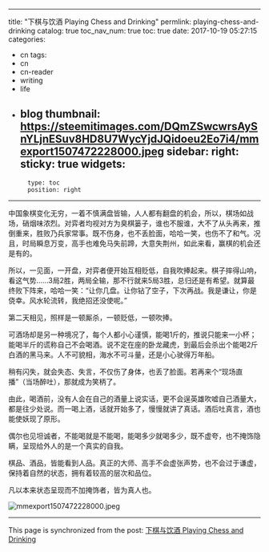 
---
title: "下棋与饮酒 Playing Chess and Drinking"
permlink: playing-chess-and-drinking
catalog: true
toc_nav_num: true
toc: true
date: 2017-10-19 05:27:15
categories:
- cn
tags:
- cn
- cn-reader
- writing
- life
- blog
thumbnail: https://steemitimages.com/DQmZSwcwrsAySnYLjnESuv8HD8U7WycYjdJQidoeu2Eo7i4/mmexport1507472228000.jpeg
sidebar:
    right:
        sticky: true
widgets:
    -
        type: toc
        position: right
---


中国象棋变化无穷，一着不慎满盘皆输，人人都有翻盘的机会，所以，棋场如战场，硝烟味浓烈。对弈者均视对方为臭棋篓子，谁也不服谁，大不了从头再来，推倒重来，胜败乃兵家常事。既不伤身，也不丢脸面，哈哈一笑，也伤不了和气。况且，时局瞬息万变，高手也难免马失前蹄，大意失荆州，如此来看，赢棋的机会还是有的。

所以，一见面，一开盘，对弈者便开始互相贬低，自我吹捧起来。棋子摔得山响，看这气势……3局2胜，两局全输，那不行就来5局3胜，总归还是有希望。就算最终败下阵来，哈哈一笑：“让你几盘。让你钻了空子，下次再战。我是谦让，你是侥幸。风水轮流转，我绝招还没使呢。”

第二天相见，照样是一顿厮杀，一顿贬低，一顿吹捧。

可酒场却是另一种境况了，每个人都小心谨慎，能喝1斤的，推说只能来一小杯；能喝半斤的谎称自己不会喝酒。说不定在座的卧龙藏虎，到最后会杀出个能喝2斤白酒的黑马来。人不可貌相，海水不可斗量，还是小心驶得万年船。

稍有闪失，就会失态、失言，不仅伤了身体，也丢了脸面。若再来个“现场直播”（当场醉吐），那就成为笑柄了。

由此，喝酒前，没有人会在自己的酒量上说实话，更不会逞英雄吹嘘自己酒量大，都是往少处说。而一喝上酒，话就开始多了，慢慢就讲了真话。酒后吐真言，酒也能使妖现了原形。

偶尔也见坦诚者，不能喝就是不能喝，能喝多少就喝多少，既不虚夸，也不掩饰隐瞒，呈现给外人的是一个真实的自我。

棋品、酒品，皆能看到人品。真正的大师、高手不会虚张声势，也不会过于谦虚，保持着自然的状态，拥有着较高的层次和品位。

凡以本来状态呈现而不加掩饰者，皆为真人也。

![mmexport1507472228000.jpeg](https://steemitimages.com/DQmZSwcwrsAySnYLjnESuv8HD8U7WycYjdJQidoeu2Eo7i4/mmexport1507472228000.jpeg)

- - -

This page is synchronized from the post: [下棋与饮酒 Playing Chess and Drinking](https://steemit.com/@bring/playing-chess-and-drinking)

